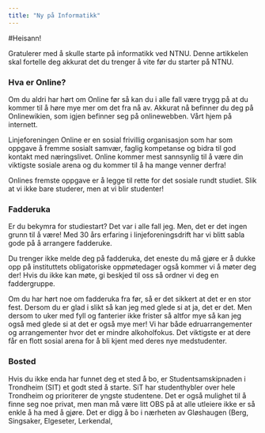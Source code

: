 ```yaml
---
title: "Ny på Informatikk"
---
```


#Heisann! 

Gratulerer med å skulle starte på informatikk ved NTNU. Denne artikkelen skal fortelle deg akkurat det du trenger å vite før du starter på NTNU. 

### Hva er Online? 

Om du aldri har hørt om Online før så kan du i alle fall være trygg på at du kommer til å høre mye mer om det fra nå av. Akkurat nå befinner du deg på Onlinewikien, som igjen befinner seg på onlinewebben. Vårt hjem på internett.

Linjeforeningen Online er en sosial frivillig organisasjon som har som oppgave å fremme sosialt samvær, faglig kompetanse og bidra til god kontakt med næringslivet. Online kommer mest sannsynlig til å være din viktigste sosiale arena og du kommer til å ha mange venner derfra!

Onlines fremste oppgave er å legge til rette for det sosiale rundt studiet. Slik at vi ikke bare studerer, men at vi blir studenter!

### Fadderuka

Er du bekymra for studiestart? Det var i alle fall jeg. Men, det er det ingen grunn til å være! Med 30 års erfaring i linjeforeningsdrift har vi blitt sabla gode på å arrangere fadderuke. 

Du trenger ikke melde deg på fadderuka, det eneste du må gjøre er å dukke opp på instituttets obligatoriske oppmøtedager også kommer vi å møter deg der! Hvis du ikke kan møte, gi beskjed til oss så ordner vi deg en faddergruppe. 

Om du har hørt noe om fadderuka fra før, så er det sikkert at det er en stor fest. Dersom du er glad i slikt så kan jeg med glede si at ja, det er det. Men dersom to uker med fyll og fanterier ikke frister så altfor mye så kan jeg også med glede si at det er også mye mer! Vi har både edruarrangementer og arrangementer hvor det er mindre alkoholfokus. Det viktigste er at dere får en flott sosial arena for å bli kjent med deres nye medstudenter.

### Bosted

Hvis du ikke enda har funnet deg et sted å bo, er Studentsamskipnaden i Trondheim (SIT) et godt sted å starte. SiT har studenthybler over hele Trondheim og prioriterer de yngste studentene. Det er også mulighet til å finne seg noe privat, men man må være litt OBS på at alle utleiere ikke er så enkle å ha med å gjøre. Det er digg å bo i nærheten av Gløshaugen (Berg, Singsaker, Elgeseter, Lerkendal,